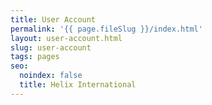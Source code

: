 ```yaml
---
title: User Account
permalink: '{{ page.fileSlug }}/index.html'
layout: user-account.html
slug: user-account
tags: pages
seo:
  noindex: false
  title: Helix International
---
```



